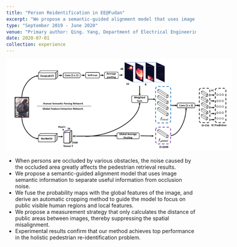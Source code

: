 ```yaml
---
title: "Person Reidentification in EE@Fudan"
excerpt: "We propose a semantic-guided alignment model that uses image semantic information to separate useful information from occlusion noise.<br/><br/><img src='/images/personal_Reid.png'>"
type: "September 2019 - June 2020"
venue: "Primary author: Qing. Yang, Department of Electrical Engineering, Fudan University"
date: 2020-07-01
collection: experience
---
```


<img src="/images/personal_Reid.png" alt="personal_Reid" style="max-width: 600px" class="left" data-proofer-ignore>

  - When persons are occluded by various obstacles, the noise caused by the occluded area greatly affects the pedestrian retrieval results.
  - We propose a semantic-guided alignment model that uses image semantic information to separate useful information from occlusion noise.
  - We fuse the probability maps with the global features of the image, and derive an automatic cropping method to guide the model to focus on public visible human regions and local features.
  - We propose a measurement strategy that only calculates the distance of public areas between images, thereby suppressing the spatial misalignment.
  - Experimental results confirm that our method achieves top performance in the holistic pedestrian re-identification problem.
